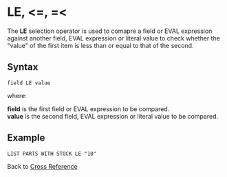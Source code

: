 # LE, <=, =<  

<PageHeader />

The **LE** selection operator is used to comapre a field or EVAL expression against another field, EVAL expression or literal value to check whether the "value" of the first item is less than or equal to that of the second.  

## Syntax

```
field LE value
```

where:

**field** is the first field or EVAL expression to be compared.  
**value** is the second field, EVAL expression or literal value to be compared.  

## Example

```
LIST PARTS WITH STOCK LE "10"
```

Back to [Cross Reference](./../README.md)

<PageFooter />
